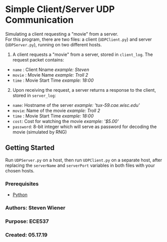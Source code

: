 # Simple Client/Server UDP Communication
Simulating a client requesting a "movie" from a server.\
For this program, there are two files: a client (`UDPClient.py`) and server (`UDPServer.py`), running on two different hosts.
1. A client requests a "movie" from a server, stored in `client_log`. The request packet contains:
- `name` : Client Nname _example: Steven_
- `movie` : Movie Name _example: Troll 2_
- `time` : Movie Start Time _example: 18:00_
2. Upon receiving the request, a server returns a response to the client, stored in `server_log`:
- `name`: Hostname of the server _example: 'tux-59.cae.wisc.edu'_
- `movie`: Name of the movie _example: Troll 2_
- `time` : Movie Start Time _example: 18:00_
- `cost`: Cost for watching the movie _example: '$5.00'_
- `password`: 8-bit integer which will serve as password for decoding the movie (simulated by RNG)

## Getting Started
Run `UDPServer.py` on a host, then run `UDPClient.py` on a separate host, after replacing the `serverName` and `serverPort` variables in both files with your chosen hosts.

### Prerequisites
* [Python](https://www.python.org/downloads/)

### Authors: Steven Wiener
### Purpose: ECE537
### Created: 05.17.19
